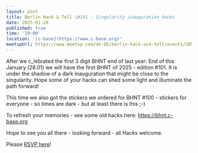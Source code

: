 ```yaml
---
layout: post
title: Berlin Hack & Tell \#101 - Singularity inauguration hacks
date: 2025-01-28
published: true
time: '19:00'
location: '[c-base](https://www.c-base.org)'
meetupUrl: https://www.meetup.com/de-DE/berlin-hack-and-tell/events/305740994
---
```


After we c_lebrated the first 3 digit BHNT end of last year: End of this January (28.01) we will have the first BHNT of 2025 - edition #101. It is under the shadow of a dark inauguration that might be close to the singularity. Hope some of your hacks can shed some light and illuminate the path forward!

This time we also got the stickers we ordered for BHNT #100 - stickers for everyone - so times are dark - but at least there is this ;-)

To refresh your memories - see some old hacks here:
https://bhnt.c-base.org

Hope to see you all there - looking forward - all Hacks welcome.

Please [RSVP here](https://www.meetup.com/de-DE/berlin-hack-and-tell/events/305740994)!

